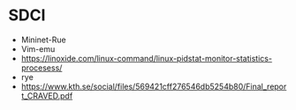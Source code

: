 # SDCI
  - Mininet-Rue
  - Vim-emu
  - https://linoxide.com/linux-command/linux-pidstat-monitor-statistics-procesess/
  - rye 
  - https://www.kth.se/social/files/569421cff276546db5254b80/Final_report_CRAVED.pdf
